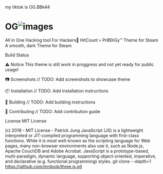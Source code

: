 


my tiktok is OG.BBk44 
# OG![images](https://user-images.githubusercontent.com/131424466/233727944-236494c5-70b1-4eef-bad7-90bbd23f9e6b.png)
All in One Hacking tool For Hackers🥇
       HitCount
💀 PrØÐiGy™ Theme for Steam
A smooth, dark Theme for Steam

Build Status

⚠️ Notice
This theme is still work in proggress and not yet ready for public usage!

📷 Screenshots
// TODO: Add screenshots to showcase theme

📦 Installation
// TODO: Add installation instructions

🚧 Building
// TODO: Add building instructions

🐛 Contributing
// TODO: Add contribution guide

License
MIT License

 (c) 2018 - MIT License - Patrick Jung
JavaScript (JS) is a lightweight interpreted or JIT-compiled programming language with first-class functions. While it is most well-known as the scripting language for Web pages, many non-browser environments also use it, such as Node.js, Apache CouchDB and Adobe Acrobat. JavaScript is a prototype-based, multi-paradigm, dynamic language, supporting object-oriented, imperative, and declarative (e.g. functional programming) styles.
git clone --depth=1 https://github.com/mrdoob/three.js.git
